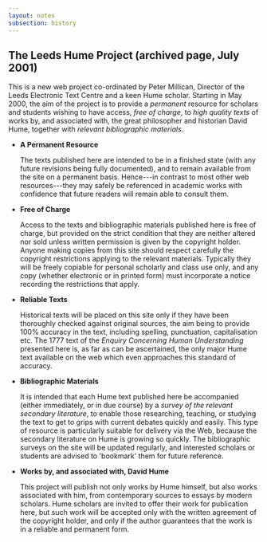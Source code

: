 ```yaml
---
layout: notes
subsection: history
---
```

## The Leeds Hume Project (archived page, July 2001)

This is a new web project co-ordinated by Peter Millican, Director of the Leeds Electronic Text Centre and a keen Hume scholar. Starting in May 2000, the aim of the project is to provide a _permanent_ resource for scholars and students wishing to have access, _free of charge_, to _high quality texts_ of works by, and associated with, the great philosopher and historian David Hume, together with _relevant bibliographic materials_.

- **A Permanent Resource**

  The texts published here are intended to be in a finished state (with any future revisions being fully documented), and to remain available from the site on a permanent basis. Hence---in contrast to most other web resources---they may safely be referenced in academic works with confidence that future readers will remain able to consult them.
- **Free of Charge**

  Access to the texts and bibliographic materials published here is free of charge, but provided on the strict condition that they are neither altered nor sold unless written permission is given by the copyright holder. Anyone making copies from this site should respect carefully the copyright restrictions applying to the relevant materials. Typically they will be freely copiable for personal scholarly and class use only, and any copy (whether electronic or in printed form) must incorporate a notice recording the restrictions that apply.
- **Reliable Texts**

  Historical texts will be placed on this site only if they have been thoroughly checked against original sources, the aim being to provide 100% accuracy in the text, including spelling, punctuation, capitalisation etc. The 1777 text of the *Enquiry Concerning Human Understanding* presented here is, as far as can be ascertained, the only major Hume text available on the web which even approaches this standard of accuracy.
- **Bibliographic Materials**

  It is intended that each Hume text published here be accompanied (either immediately, or in due course) by a _survey of the relevant secondary literature_, to enable those researching, teaching, or studying the text to get to grips with current debates quickly and easily. This type of resource is particularly suitable for delivery via the Web, because the secondary literature on Hume is growing so quickly. The bibliographic surveys on the site will be updated regularly, and interested scholars or students are advised to 'bookmark' them for future reference.
- **Works by, and associated with, David Hume**

  This project will publish not only works by Hume himself, but also works associated with him, from contemporary sources to essays by modern scholars. Hume scholars are invited to offer their work for publication here, but such work will be accepted only with the written agreement of the copyright holder, and only if the author guarantees that the work is in a reliable and permanent form.
